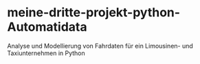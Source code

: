 # meine-dritte-projekt-python-Automatidata
Analyse und Modellierung von Fahrdaten für ein Limousinen- und Taxiunternehmen in Python
